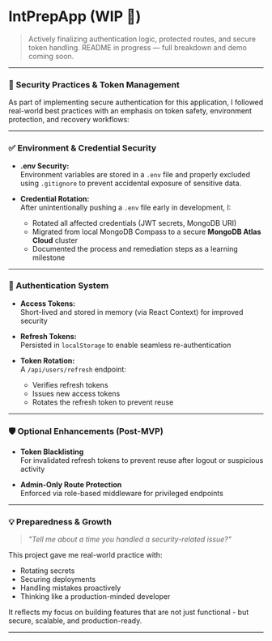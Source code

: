 # IntPrepApp (WIP 🚧)

> Actively finalizing authentication logic, protected routes, and secure token handling.
> README in progress — full breakdown and demo coming soon.

---

### 🔐 Security Practices & Token Management

As part of implementing secure authentication for this application, I followed real-world best practices with an emphasis on token safety, environment protection, and recovery workflows:

---

### ✅ Environment & Credential Security

- **.env Security:**  
  Environment variables are stored in a `.env` file and properly excluded using `.gitignore` to prevent accidental exposure of sensitive data.

- **Credential Rotation:**  
  After unintentionally pushing a `.env` file early in development, I:
  - Rotated all affected credentials (JWT secrets, MongoDB URI)
  - Migrated from local MongoDB Compass to a secure **MongoDB Atlas Cloud** cluster
  - Documented the process and remediation steps as a learning milestone

---

### 🔐 Authentication System

- **Access Tokens:**  
  Short-lived and stored in memory (via React Context) for improved security

- **Refresh Tokens:**  
  Persisted in `localStorage` to enable seamless re-authentication

- **Token Rotation:**  
  A `/api/users/refresh` endpoint:
  - Verifies refresh tokens
  - Issues new access tokens
  - Rotates the refresh token to prevent reuse

---

### 🛡️ Optional Enhancements (Post-MVP)

- **Token Blacklisting**  
  For invalidated refresh tokens to prevent reuse after logout or suspicious activity

- **Admin-Only Route Protection**  
  Enforced via role-based middleware for privileged endpoints

---

### 💡 Preparedness & Growth

> _"Tell me about a time you handled a security-related issue?"_

This project gave me real-world practice with:
- Rotating secrets
- Securing deployments
- Handling mistakes proactively
- Thinking like a production-minded developer

It reflects my focus on building features that are not just functional - but secure, scalable, and production-ready.


---
